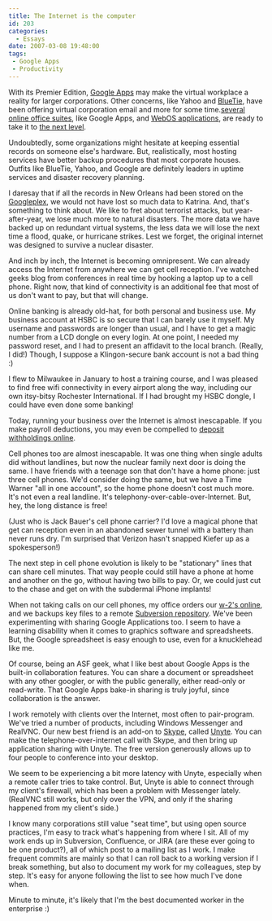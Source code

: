 ```yaml
---
title: The Internet is the computer
id: 203
categories:
  - Essays
date: 2007-03-08 19:48:00
tags:
 - Google Apps
 - Productivity
---
```


With its Premier Edition, [Google Apps](https://www.google.com/a/) may make the virtual workplace a reality for larger corporations. Other concerns, like Yahoo and [BlueTie](http://bluetie.com/), have been offering virtual corporation email and more for some time.[several online office suites](http://www.computerworld.com/action/article.do?command=viewArticleBasic&amp;articleId=9007884&amp;pageNumber=1), like Google Apps, and [WebOS applications](http://www.readwriteweb.com/archives/webified_desktop_apps_vs_browser_apps.php), are ready to take it to [the next level](http://www.allpeers.com/blog/2007/03/22/the-future-of-applications/).

Undoubtedly, some organizations might hesitate at keeping essential records on someone else's hardware. But, realistically, most hosting services have better backup procedures that most corporate houses. Outfits like BlueTie, Yahoo, and Google are definitely leaders in uptime services and disaster recovery planning.

I daresay that if all the records in New Orleans had been stored on the [Googleplex](http://www.infonortics.com/publications/google/google-legacy.html), we would not have lost so much data to Katrina. And, that's something to think about. We like to fret about terrorist attacks, but year-after-year, we lose much more to natural disasters. The more data we have backed up on redundant virtual systems, the less data we will lose the next time a flood, quake, or hurricane strikes. Lest we forget, the original internet was designed to survive a nuclear disaster.

And inch by inch, the Internet is becoming omnipresent. We can already access the Internet from anywhere we can get cell reception. I've watched geeks blog from conferences in real time by hooking a laptop up to a cell phone. Right now, that kind of connectivity is an additional fee that most of us don't want to pay, but that will change.

Online banking is already old-hat, for both personal and business use. My business account at HSBC is so secure that I can barely use it myself. My username and passwords are longer than usual, and I have to get a magic number from a LCD dongle on every login. At one point, I needed my password reset, and I had to present an affidavit to the local branch. (Really, I did!) Though, I suppose a Klingon-secure bank account is not a bad thing :)

I flew to Milwaukee in January to host a training course, and I was pleased to find free wifi connectivity in every airport along the way, including our own itsy-bitsy Rochester International. If I had brought my HSBC dongle, I could have even done some banking!

Today, running your business over the Internet is almost inescapable. If you make payroll deductions, you may even be compelled to [deposit withholdings online](https://www.eftps.com/eftps/).

Cell phones too are almost inescapable. It was one thing when single adults did without landlines, but now the nuclear family next door is doing the same. I have friends with a teenage son that don't have a home phone: just three cell phones. We'd consider doing the same, but we have a Time Warner "all in one account", so the home phone doesn't cost much more. It's not even a real landline. It's telephony-over-cable-over-Internet. But, hey, the long distance is free!

(Just who is Jack Bauer's cell phone carrier? I'd love a magical phone that get can reception even in an abandoned sewer tunnel with a battery than never runs dry. I'm surprised that Verizon hasn't snapped Kiefer up as a spokesperson!)

The next step in cell phone evolution is likely to be "stationary" lines that can share cell minutes. That way people could still have a phone at home and another on the go, without having two bills to pay. Or, we could just cut to the chase and get on with the subdermal iPhone implants!

When not taking calls on our cell phones, my office orders our [w-2's online](http://www.filetaxes.com/), and we backups key files to a remote [Subversion repository](http://wush.net/). We've been experimenting with sharing Google Applications too. I seem to have a learning disability when it comes to graphics software and spreadsheets. But, the Google spreadsheet is easy enough to use, even for a knucklehead like me.

Of course, being an ASF geek, what I like best about Google Apps is the built-in collaboration features. You can share a document or spreadsheet with any other googler, or with the public generally, either read-only or read-write. That Google Apps bake-in sharing is truly joyful, since collaboration is the answer.

I work remotely with clients over the Internet, most often to pair-program. We've tried a number of products, including Windows Messenger and RealVNC. Our new best friend is an add-on to [Skype](http://skype.com/), called [Unyte](http://www.unyte.net/). You can make the telephone-over-internet call with Skype, and then bring up application sharing with Unyte. The free version generously allows up to four people to conference into your desktop.

We seem to be experiencing a bit more latency with Unyte, especially when a remote caller tries to take control. But, Unyte is able to connect through my client's firewall, which has been a problem with Messenger lately. (RealVNC still works, but only over the VPN, and only if the sharing happened from my client's side.)

I know many corporations still value "seat time", but using open source practices, I'm easy to track what's happening from where I sit. All of my work ends up in Subversion, Confluence, or JIRA (are these ever going to be one product?), all of which post to a mailing list as I work. I make frequent commits are mainly so that I can roll back to a working version if I break something, but also to document my work for my colleagues, step by step. It's easy for anyone following the list to see how much I've done when.

Minute to minute, it's likely that I'm the best documented worker in the enterprise :)